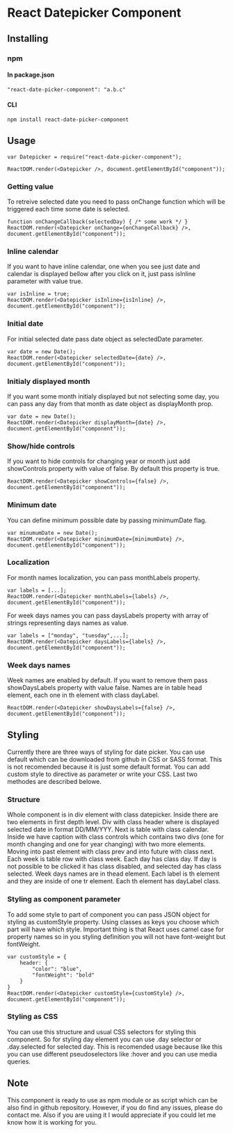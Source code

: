 # React Datepicker Component

## Installing 

### npm

#### In package.json
```
"react-date-picker-component": "a.b.c"
```

#### CLI
```
npm install react-date-picker-component
```

## Usage

```
var Datepicker = require("react-date-picker-component");

ReactDOM.render(<Datepicker />, document.getElementById("component"));
```

### Getting value
To retreive selected date you need to pass onChange function which will be triggered each time
some date is selected.

```
function onChangeCallback(selectedDay) { /* some work */ }
ReactDOM.render(<Datepicker onChange={onChangeCallback} />, document.getElementById("component"));
```

### Inline calendar
If you want to have inline calendar, one when you see just date and calendar is displayed bellow after
you click on it, just pass isInline parameter with value true.

```
var isInline = true;
ReactDOM.render(<Datepicker isInline={isInline} />, document.getElementById("component"));
```

### Initial date
For initial selected date pass date object as selectedDate parameter.
```
var date = new Date();
ReactDOM.render(<Datepicker selectedDate={date} />, document.getElementById("component"));
```

### Initialy displayed month
If you want some month initialy displayed but not selecting some day, you can pass any day from that month
as date object as displayMonth prop.
```
var date = new Date();
ReactDOM.render(<Datepicker displayMonth={date} />, document.getElementById("component"));
```

### Show/hide controls
If you want to hide controls for changing year or month just add showControls property
with value of false. By default this property is true.
```
ReactDOM.render(<Datepicker showControls={false} />, document.getElementById("component"));
```

### Minimum date
You can define minimum possible date by passing minimumDate flag.

```
var minumumDate = new Date();
ReactDOM.render(<Datepicker minimumDate={minimumDate} />, document.getElementById("component"));
```

### Localization
For month names localization, you can pass monthLabels property.

```
var labels = [...];
ReactDOM.render(<Datepicker monthLabels={labels} />, document.getElementById("component"));
```
For week days names you can pass daysLabels property with array of strings representing 
days names as value. 
```
var labels = ["monday", "tuesday",...];
ReactDOM.render(<Datepicker daysLabels={labels} />, document.getElementById("component"));
```

### Week days names
Week names are enabled by default. If you want to remove them pass showDaysLabels 
property with value false. Names are in table head element, each one in th element with 
class dayLabel.

```
ReactDOM.render(<Datepicker showDaysLabels={false} />, document.getElementById("component"));
```

## Styling
Currently there are three ways of styling for date picker. You can use default which can be downloaded from 
github in CSS or SASS format. This is not recomended because it is just some default format. You can add custom 
style to directive as parameter or write your CSS. Last two methodes are described belowe. 

### Structure
Whole component is in div element with class datepicker. Inside there are two elements in first depth level. 
Div with class header where is displayed selected date in format DD/MM/YYY. Next is table with class calendar. 
Inside we have caption with class controls which contains two divs (one for month changing and one for year 
changing) with two more elements. Moving into past element with class prev and into future with class next. 
Each week is table row with class week. Each day has class day. If day is not possible to be clicked it has 
class disabled, and selected day has class selected. Week days names are in thead element. Each label is th 
element and they are inside of one tr element. Each th element has dayLabel class.

### Styling as component parameter
To add some style to part of component you can pass JSON object for styling as customStyle property.
Using classes as keys you choose which part will have which style. Important thing is that React uses 
camel case for property names so in you styling definition you will not have font-weight but fontWeight. 

```
var customStyle = {
	header: {
		"color": "blue",
		"fontWeight": "bold"
	}
}
ReactDOM.render(<Datepicker customStyle={customStyle} />, document.getElementById("component"));
```

### Styling as CSS
You can use this structure and usual CSS selectors for styling this component. So for styling day 
element you can use .day selector or .day.selected for selected day. This is recomended usage 
because like this you can use different pseudoselectors like :hover and you can use media queries.

## Note

This component is ready to use as npm module or as script which can be also find in 
github repository. However, if you do find any issues, please do contact me. Also if you are using 
it I would appreciate if you could let me know how it is working for you.